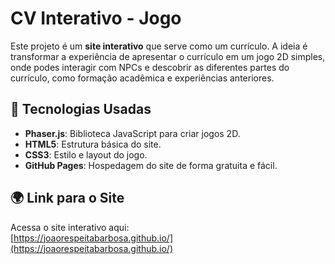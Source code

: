 # CV Interativo - Jogo

Este projeto é um **site interativo** que serve como um currículo. A ideia é transformar a experiência de apresentar o currículo em um jogo 2D simples, onde podes interagir com NPCs e descobrir as diferentes partes do currículo, como formação acadêmica e experiências anteriores.

## 🚀 Tecnologias Usadas

- **Phaser.js**: Biblioteca JavaScript para criar jogos 2D.
- **HTML5**: Estrutura básica do site.
- **CSS3**: Estilo e layout do jogo.
- **GitHub Pages**: Hospedagem do site de forma gratuita e fácil.

## 🌍 Link para o Site

Acessa o site interativo aqui:  
[https://joaorespeitabarbosa.github.io/](https://joaorespeitabarbosa.github.io/)
